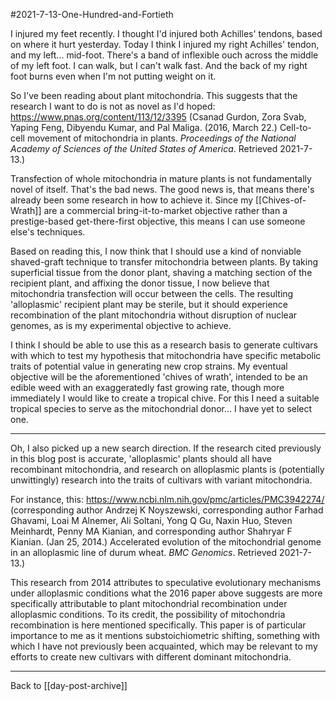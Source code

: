#2021-7-13-One-Hundred-and-Fortieth

I injured my feet recently.  I thought I'd injured both Achilles' tendons, based on where it hurt yesterday.  Today I think I injured my right Achilles' tendon, and my left... mid-foot.  There's a band of inflexible ouch across the middle of my left foot.  I can walk, but I can't walk fast.  And the back of my right foot burns even when I'm not putting weight on it.

So I've been reading about plant mitochondria.  This suggests that the research I want to do is not as novel as I'd hoped:
https://www.pnas.org/content/113/12/3395 (Csanad Gurdon, Zora Svab, Yaping Feng, Dibyendu Kumar, and Pal Maliga.  (2016, March 22.)  Cell-to-cell movement of mitochondria in plants.  *Proceedings of the National Academy of Sciences of the United States of America*.  Retrieved 2021-7-13.)

Transfection of whole mitochondria in mature plants is not fundamentally novel of itself.  That's the bad news.  The good news is, that means there's already been some research in how to achieve it.  Since my [[Chives-of-Wrath]] are a commercial bring-it-to-market objective rather than a prestige-based get-there-first objective, this means I can use someone else's techniques.

Based on reading this, I now think that I should use a kind of nonviable shaved-graft technique to transfer mitochondria between plants.  By taking superficial tissue from the donor plant, shaving a matching section of the recipient plant, and affixing the donor tissue, I now believe that mitochondria transfection will occur between the cells.  The resulting 'alloplasmic' recipient plant may be sterile, but it should experience recombination of the plant mitochondria without disruption of nuclear genomes, as is my experimental objective to achieve.

I think I should be able to use this as a research basis to generate cultivars with which to test my hypothesis that mitochondria have specific metabolic traits of potential value in generating new crop strains.  My eventual objective will be the aforementioned 'chives of wrath', intended to be an edible weed with an exaggeratedly fast growing rate, though more immediately I would like to create a tropical chive.  For this I need a suitable tropical species to serve as the mitochondrial donor...  I have yet to select one.

---
Oh, I also picked up a new search direction.  If the research cited previously in this blog post is accurate, 'alloplasmic' plants should all have recombinant mitochondria, and research on alloplasmic plants is (potentially unwittingly) research into the traits of cultivars with variant mitochondria.

For instance, this:
https://www.ncbi.nlm.nih.gov/pmc/articles/PMC3942274/ (corresponding author Andrzej K Noyszewski, corresponding author Farhad Ghavami, Loai M Alnemer, Ali Soltani, Yong Q Gu, Naxin Huo, Steven Meinhardt, Penny MA Kianian, and corresponding author Shahryar F Kianian.  (Jan 25, 2014.)  Accelerated evolution of the mitochondrial genome in an alloplasmic line of durum wheat.  *BMC Genomics*.  Retrieved 2021-7-13.)

This research from 2014 attributes to speculative evolutionary mechanisms under alloplasmic conditions what the 2016 paper above suggests are more specifically attributable to plant mitochondrial recombination under alloplasmic conditions.  To its credit, the possibility of mitochondria recombination is here mentioned specifically.  This paper is of particular importance to me as it mentions substoichiometric shifting, something with which I have not previously been acquainted, which may be relevant to my efforts to create new cultivars with different dominant mitochondria.

---
Back to [[day-post-archive]]